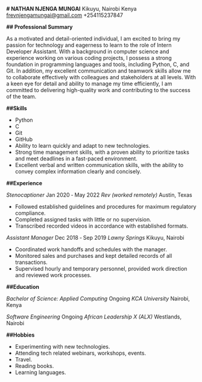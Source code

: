**# NATHAN NJENGA MUNGAI**
Kikuyu, Nairobi Kenya 
frevnjengamungai@gmail.com 
+254115237847 

**## Professional Summary**

As a motivated and detail-oriented individual, I am excited to bring my passion for technology and eagerness to learn to the role of Intern Developer Assistant. With a background in computer science and experience working on various coding projects, I possess a strong foundation in programming languages and tools, including Python, C, and Git. In addition, my excellent communication and teamwork skills allow me to collaborate effectively with colleagues and stakeholders at all levels. With a keen eye for detail and ability to manage my time efficiently, I am committed to delivering high-quality work and contributing to the success of the team.


**##Skills**

- Python
- C
- Git
- GitHub
- Ability to learn quickly and adapt to new technologies.
- Strong time management skills, with a proven ability to prioritize tasks and meet deadlines in a fast-paced environment.
- Excellent verbal and written communication skills, with the ability to convey complex information clearly and concisely.

**##Experience**

*Stenocaptioner*				Jan 2020 ‐ May 2022 
*Rev (worked remotely)*				Austin, Texas

- Followed established guidelines and procedures for maximum regulatory compliance. 
- Completed assigned tasks with little or no supervision. 
- Transcribed recorded videos in accordance with established formats. 
 
*Assistant Manager*				Dec 2018 ‐ Sep 2019 
*Lawny Springs*					Kikuyu, Nairobi 

- Coordinated work handoffs and schedules with the manager. 
- Monitored sales and purchases and kept detailed records of all transactions.
- Supervised hourly and temporary personnel, provided work direction and reviewed    work  processes. 

**##Education**

*Bachelor of Science: Applied Computing*	Ongoing
*KCA University*				Nairobi, Kenya

*Software Engineering*				Ongoing
*African Leadership X (ALX)*			Westlands, Nairobi

**##Hobbies**
- Experimenting with new technologies. 
- Attending tech related webinars, workshops, events. 
- Travel. 
- Reading books. 
- Learning languages.
